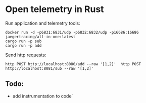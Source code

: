 # Open telemetry in Rust

Run application and telemetry tools:

    docker run -d -p6831:6831/udp -p6832:6832/udp -p16686:16686 jaegertracing/all-in-one:latest
    cargo run -p sub
    cargo run -p add


Send http requests:

 `http POST http://localhost:8080/add --raw '[1,2]' 
 http POST http://localhost:8081/sub --raw '[1,2]'`


## Todo:
 - add instrumentation to code`
